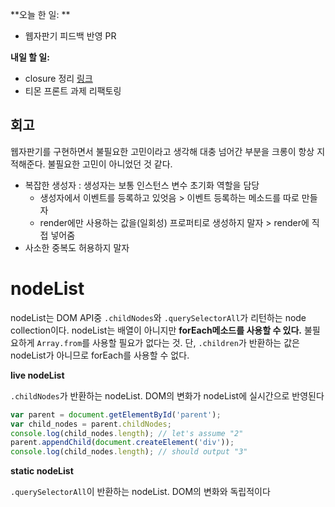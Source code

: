 **오늘 한 일: **

* 웹자판기 피드백 반영 PR



**내일 할 일:**

* closure 정리 [링크](https://developer.mozilla.org/en-US/docs/Web/JavaScript/Closures)
* 티몬 프론트 과제 리팩토링



## 회고

웹자판기를 구현하면서 불필요한 고민이라고 생각해 대충 넘어간 부분을 크롱이 항상 지적해준다. 불필요한 고민이 아니었던 것 같다.

* 복잡한 생성자 : 생성자는 보통 인스턴스 변수 초기화 역할을 담당
  * 생성자에서 이벤트를 등록하고 있엇음 > 이벤트 등록하는 메소드를 따로 만들자
  * render에만 사용하는 값을(일회성) 프로퍼티로 생성하지 말자 > render에 직접 넣어줌
* 사소한 중복도 허용하지 말자



# nodeList 

nodeList는 DOM API중 `.childNodes`와 `.querySelectorAll`가 리턴하는 node collection이다. nodeList는 배열이 아니지만 **forEach메소드를 사용할 수 있다.** 불필요하게 `Array.from`를 사용할 필요가 없다는 것. 단, `.children`가 반환하는 값은 nodeList가 아니므로 forEach를 사용할 수 없다.

**live nodeList**

`.childNodes`가 반환하는 nodeList. DOM의 변화가 nodeList에 실시간으로 반영된다

```javascript
var parent = document.getElementById('parent');
var child_nodes = parent.childNodes;
console.log(child_nodes.length); // let's assume "2"
parent.appendChild(document.createElement('div'));
console.log(child_nodes.length); // should output "3"
```

**static nodeList**

`.querySelectorAll`이 반환하는 nodeList. DOM의 변화와 독립적이다